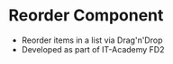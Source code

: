 # Reorder Сomponent
* Reorder items in a list via Drag'n'Drop
* Developed as part of IT-Academy FD2
